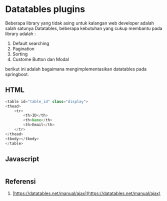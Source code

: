 # Datatables plugins

Beberapa library yang tidak asing untuk kalangan web developer adalah salah satunya Datatables, beberapa kebutuhan yang cukup membantu pada library adalah :

1. Default searching
2. Pagination
3. Sorting
4. Custome Button dan Modal

berikut ini adalah bagaimana mengimplementasikan datatables pada springboot.

## HTML

```java
<table id="table_id" class="display">
<thead>
	<tr>
		<th>ID</th>
		<th>Name</th>
		<th>Email</th>
	</tr>
</thead>
<tbody></tbody>
</table>
```

## Javascript

```

```

## Referensi

1. [https://datatables.net/manual/ajax](https://datatables.net/manual/ajax)




